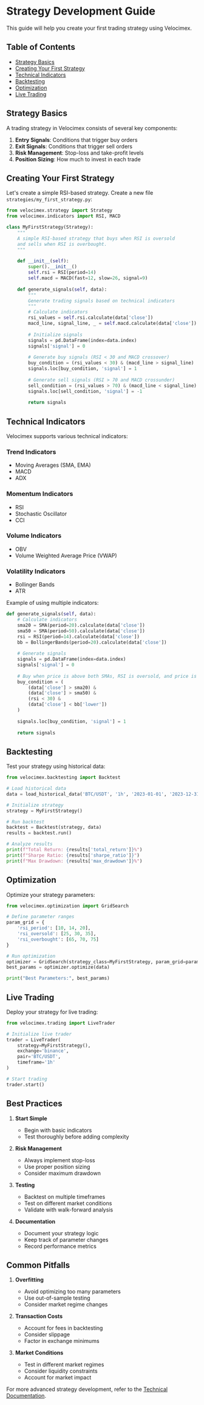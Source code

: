 # Strategy Development Guide

This guide will help you create your first trading strategy using Velocimex.

## Table of Contents
- [Strategy Basics](#strategy-basics)
- [Creating Your First Strategy](#creating-your-first-strategy)
- [Technical Indicators](#technical-indicators)
- [Backtesting](#backtesting)
- [Optimization](#optimization)
- [Live Trading](#live-trading)

## Strategy Basics

A trading strategy in Velocimex consists of several key components:

1. **Entry Signals**: Conditions that trigger buy orders
2. **Exit Signals**: Conditions that trigger sell orders
3. **Risk Management**: Stop-loss and take-profit levels
4. **Position Sizing**: How much to invest in each trade

## Creating Your First Strategy

Let's create a simple RSI-based strategy. Create a new file `strategies/my_first_strategy.py`:

```python
from velocimex.strategy import Strategy
from velocimex.indicators import RSI, MACD

class MyFirstStrategy(Strategy):
    """
    A simple RSI-based strategy that buys when RSI is oversold
    and sells when RSI is overbought.
    """
    
    def __init__(self):
        super().__init__()
        self.rsi = RSI(period=14)
        self.macd = MACD(fast=12, slow=26, signal=9)
        
    def generate_signals(self, data):
        """
        Generate trading signals based on technical indicators
        """
        # Calculate indicators
        rsi_values = self.rsi.calculate(data['close'])
        macd_line, signal_line, _ = self.macd.calculate(data['close'])
        
        # Initialize signals
        signals = pd.DataFrame(index=data.index)
        signals['signal'] = 0
        
        # Generate buy signals (RSI < 30 and MACD crossover)
        buy_condition = (rsi_values < 30) & (macd_line > signal_line)
        signals.loc[buy_condition, 'signal'] = 1
        
        # Generate sell signals (RSI > 70 and MACD crossunder)
        sell_condition = (rsi_values > 70) & (macd_line < signal_line)
        signals.loc[sell_condition, 'signal'] = -1
        
        return signals
```

## Technical Indicators

Velocimex supports various technical indicators:

### Trend Indicators
- Moving Averages (SMA, EMA)
- MACD
- ADX

### Momentum Indicators
- RSI
- Stochastic Oscillator
- CCI

### Volume Indicators
- OBV
- Volume Weighted Average Price (VWAP)

### Volatility Indicators
- Bollinger Bands
- ATR

Example of using multiple indicators:

```python
def generate_signals(self, data):
    # Calculate indicators
    sma20 = SMA(period=20).calculate(data['close'])
    sma50 = SMA(period=50).calculate(data['close'])
    rsi = RSI(period=14).calculate(data['close'])
    bb = BollingerBands(period=20).calculate(data['close'])
    
    # Generate signals
    signals = pd.DataFrame(index=data.index)
    signals['signal'] = 0
    
    # Buy when price is above both SMAs, RSI is oversold, and price is near lower BB
    buy_condition = (
        (data['close'] > sma20) & 
        (data['close'] > sma50) & 
        (rsi < 30) & 
        (data['close'] < bb['lower'])
    )
    
    signals.loc[buy_condition, 'signal'] = 1
    
    return signals
```

## Backtesting

Test your strategy using historical data:

```python
from velocimex.backtesting import Backtest

# Load historical data
data = load_historical_data('BTC/USDT', '1h', '2023-01-01', '2023-12-31')

# Initialize strategy
strategy = MyFirstStrategy()

# Run backtest
backtest = Backtest(strategy, data)
results = backtest.run()

# Analyze results
print(f"Total Return: {results['total_return']}%")
print(f"Sharpe Ratio: {results['sharpe_ratio']}")
print(f"Max Drawdown: {results['max_drawdown']}%")
```

## Optimization

Optimize your strategy parameters:

```python
from velocimex.optimization import GridSearch

# Define parameter ranges
param_grid = {
    'rsi_period': [10, 14, 20],
    'rsi_oversold': [25, 30, 35],
    'rsi_overbought': [65, 70, 75]
}

# Run optimization
optimizer = GridSearch(strategy_class=MyFirstStrategy, param_grid=param_grid)
best_params = optimizer.optimize(data)

print("Best Parameters:", best_params)
```

## Live Trading

Deploy your strategy for live trading:

```python
from velocimex.trading import LiveTrader

# Initialize live trader
trader = LiveTrader(
    strategy=MyFirstStrategy(),
    exchange='binance',
    pair='BTC/USDT',
    timeframe='1h'
)

# Start trading
trader.start()
```

## Best Practices

1. **Start Simple**
   - Begin with basic indicators
   - Test thoroughly before adding complexity

2. **Risk Management**
   - Always implement stop-loss
   - Use proper position sizing
   - Consider maximum drawdown

3. **Testing**
   - Backtest on multiple timeframes
   - Test on different market conditions
   - Validate with walk-forward analysis

4. **Documentation**
   - Document your strategy logic
   - Keep track of parameter changes
   - Record performance metrics

## Common Pitfalls

1. **Overfitting**
   - Avoid optimizing too many parameters
   - Use out-of-sample testing
   - Consider market regime changes

2. **Transaction Costs**
   - Account for fees in backtesting
   - Consider slippage
   - Factor in exchange minimums

3. **Market Conditions**
   - Test in different market regimes
   - Consider liquidity constraints
   - Account for market impact

For more advanced strategy development, refer to the [Technical Documentation](../technical/index.md). 